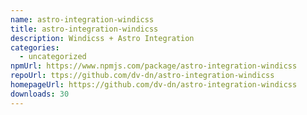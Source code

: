 ```yaml
---
name: astro-integration-windicss
title: astro-integration-windicss
description: Windicss + Astro Integration
categories:
  - uncategorized
npmUrl: https://www.npmjs.com/package/astro-integration-windicss
repoUrl: ttps://github.com/dv-dn/astro-integration-windicss
homepageUrl: https://github.com/dv-dn/astro-integration-windicss
downloads: 30
---
```


